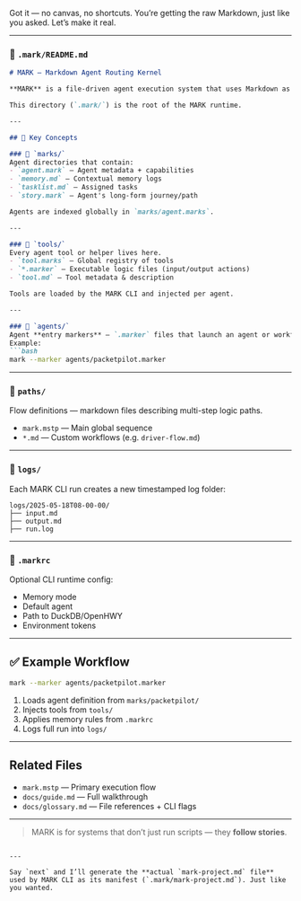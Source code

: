 Got it — no canvas, no shortcuts. You’re getting the raw Markdown, just like you asked. Let’s make it real.

---

### 📄 `.mark/README.md`

````markdown
# MARK — Markdown Agent Routing Kernel

**MARK** is a file-driven agent execution system that uses Markdown as its control protocol. Every `.mark` or `.marker` file defines an actionable instruction, memory, path, or tool. It’s the CLI-accessible brain of your agent ecosystem.

This directory (`.mark/`) is the root of the MARK runtime.

---

## 🧠 Key Concepts

### 🔹 `marks/`
Agent directories that contain:
- `agent.mark` — Agent metadata + capabilities
- `memory.md` — Contextual memory logs
- `tasklist.md` — Assigned tasks
- `story.mark` — Agent's long-form journey/path

Agents are indexed globally in `marks/agent.marks`.

---

### 🔹 `tools/`
Every agent tool or helper lives here.
- `tool.marks` — Global registry of tools
- `*.marker` — Executable logic files (input/output actions)
- `tool.md` — Tool metadata & description

Tools are loaded by the MARK CLI and injected per agent.

---

### 🔹 `agents/`
Agent **entry markers** — `.marker` files that launch an agent or workflow.
Example:
```bash
mark --marker agents/packetpilot.marker
````

---

### 🔹 `paths/`

Flow definitions — markdown files describing multi-step logic paths.

* `mark.mstp` — Main global sequence
* `*.md` — Custom workflows (e.g. `driver-flow.md`)

---

### 🔹 `logs/`

Each MARK CLI run creates a new timestamped log folder:

```
logs/2025-05-18T08-00-00/
├── input.md
├── output.md
├── run.log
```

---

### 🔹 `.markrc`

Optional CLI runtime config:

* Memory mode
* Default agent
* Path to DuckDB/OpenHWY
* Environment tokens

---

## ✅ Example Workflow

```bash
mark --marker agents/packetpilot.marker
```

1. Loads agent definition from `marks/packetpilot/`
2. Injects tools from `tools/`
3. Applies memory rules from `.markrc`
4. Logs full run into `logs/`

---

## Related Files

* `mark.mstp` — Primary execution flow
* `docs/guide.md` — Full walkthrough
* `docs/glossary.md` — File references + CLI flags

---

> MARK is for systems that don’t just run scripts — they **follow stories**.

```

---

Say `next` and I’ll generate the **actual `mark-project.md` file** used by MARK CLI as its manifest (`.mark/mark-project.md`). Just like you wanted.
```
